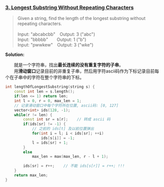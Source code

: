 ### [3. Longest Substring Without Repeating Characters](https://leetcode.com/problems/longest-substring-without-repeating-characters/description/)

> Given a string, find the length of the longest substring without repeating characters.\
> \
> Input: "abcabcbb"&emsp;Output: 3 ("abc")\
> Input: "bbbbb"&emsp;&emsp;Output: 1 ("b")\
> Input: "pwwkew"&emsp;Output: 3 ("wke")

**Solution:**

&emsp;&emsp;就是一个字符串，找出**最长连续的没有重复字符的子串**。\
&emsp;&emsp;用**滑动窗口**记录目前的非重复子串，然后用字符ascii码作为下标记录目前每个在子串中的字符在整个字符串的下标。
```cpp
int lengthOfLongestSubstring(string s) {
    const int len = s.length();
    if(len <= 1) return len;
    int l = 0, r = 0, max_len = 1;
    // 记录滑动窗口中每个字符所在位置, ascii码: [0, 127]
    vector<int> ids(128, -1);
    while(r != len) {
        const int sr = s[r];    // 转成 ascii 码
        if(ids[sr] != -1) {
            // 之前的 ids[t] 及以前位置弹出
            for(int i = l; i < ids[sr]; ++i)
                ids[s[i]] = -1;
            l = ids[sr] + 1;
        }
        else
            max_len = max(max_len, r - l + 1);
        
        ids[sr] = r++;    // 不能 ids[s[r]] = r++; !!!
    }
    return max_len;
}
```
